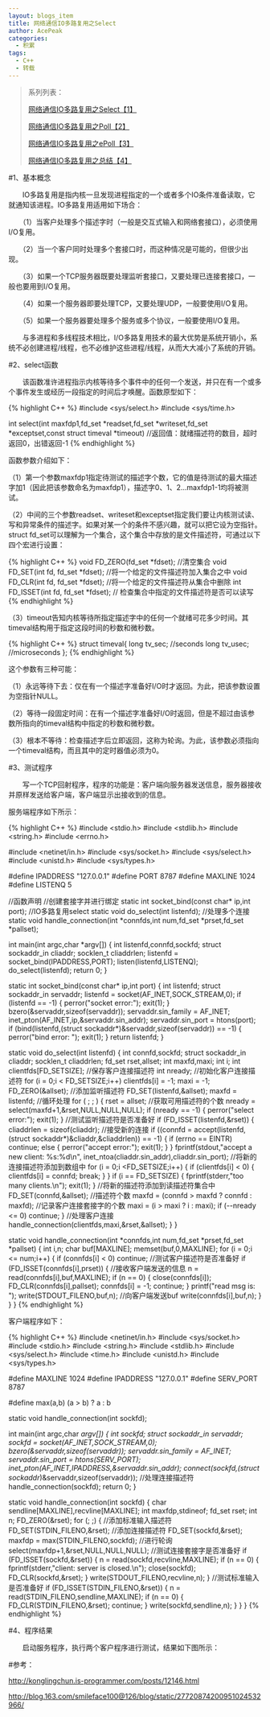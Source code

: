 ```yaml
---
layout: blogs_item
title: 网络通信IO多路复用之Select
author: AcePeak
categories:
  - 积累
tags:
  - C++
  - 转载
---
```


> 系列列表：
>
> [网络通信IO多路复用之Select【1】]({{site.url}}/blogs/2012/05/18/net-select/)
>
> [网络通信IO多路复用之Poll【2】]({{site.url}}/blogs/2012/05/19/net-poll/)
>
> [网络通信IO多路复用之ePoll【3】]({{site.url}}/blogs/2012/05/20/net-epoll/)
>
> [网络通信IO多路复用之总结【4】]({{site.url}}/blogs/2012/05/21/net-select-poll-epoll/)


#1、基本概念

　　IO多路复用是指内核一旦发现进程指定的一个或者多个IO条件准备读取，它就通知该进程。IO多路复用适用如下场合：

　　（1）当客户处理多个描述字时（一般是交互式输入和网络套接口），必须使用I/O复用。

　　（2）当一个客户同时处理多个套接口时，而这种情况是可能的，但很少出现。

　　（3）如果一个TCP服务器既要处理监听套接口，又要处理已连接套接口，一般也要用到I/O复用。

　　（4）如果一个服务器即要处理TCP，又要处理UDP，一般要使用I/O复用。

　　（5）如果一个服务器要处理多个服务或多个协议，一般要使用I/O复用。

　　与多进程和多线程技术相比，I/O多路复用技术的最大优势是系统开销小，系统不必创建进程/线程，也不必维护这些进程/线程，从而大大减小了系统的开销。

#2、select函数

　　该函数准许进程指示内核等待多个事件中的任何一个发送，并只在有一个或多个事件发生或经历一段指定的时间后才唤醒。函数原型如下：

{% highlight C++ %}
#include <sys/select.h>
#include <sys/time.h>

int select(int maxfdp1,fd_set *readset,fd_set *writeset,fd_set *exceptset,const struct timeval *timeout)
//返回值：就绪描述符的数目，超时返回0，出错返回-1
{% endhighlight %}


函数参数介绍如下：

（1）第一个参数maxfdp1指定待测试的描述字个数，它的值是待测试的最大描述字加1（因此把该参数命名为maxfdp1），描述字0、1、2...maxfdp1-1均将被测试。

（2）中间的三个参数readset、writeset和exceptset指定我们要让内核测试读、写和异常条件的描述字。如果对某一个的条件不感兴趣，就可以把它设为空指针。struct fd_set可以理解为一个集合，这个集合中存放的是文件描述符，可通过以下四个宏进行设置：

{% highlight C++ %}
void FD_ZERO(fd_set *fdset);           //清空集合
void FD_SET(int fd, fd_set *fdset);   //将一个给定的文件描述符加入集合之中
void FD_CLR(int fd, fd_set *fdset);   //将一个给定的文件描述符从集合中删除
int FD_ISSET(int fd, fd_set *fdset);   // 检查集合中指定的文件描述符是否可以读写
{% endhighlight %}

（3）timeout告知内核等待所指定描述字中的任何一个就绪可花多少时间。其timeval结构用于指定这段时间的秒数和微秒数。

{% highlight C++ %}
struct timeval{
	long tv_sec;   //seconds
	long tv_usec;  //microseconds
};
{% endhighlight %}

这个参数有三种可能：

（1）永远等待下去：仅在有一个描述字准备好I/O时才返回。为此，把该参数设置为空指针NULL。

（2）等待一段固定时间：在有一个描述字准备好I/O时返回，但是不超过由该参数所指向的timeval结构中指定的秒数和微秒数。

（3）根本不等待：检查描述字后立即返回，这称为轮询。为此，该参数必须指向一个timeval结构，而且其中的定时器值必须为0。

#3、测试程序

　　写一个TCP回射程序，程序的功能是：客户端向服务器发送信息，服务器接收并原样发送给客户端，客户端显示出接收到的信息。

服务端程序如下所示：

{% highlight C++ %}
#include <stdio.h>
#include <stdlib.h>
#include <string.h>
#include <errno.h>

#include <netinet/in.h>
#include <sys/socket.h>
#include <sys/select.h>
#include <unistd.h>
#include <sys/types.h>

#define IPADDRESS   "127.0.0.1"
#define PORT        8787
#define MAXLINE     1024
#define LISTENQ     5

//函数声明
//创建套接字并进行绑定
static int socket_bind(const char* ip,int port);
//IO多路复用select
static void do_select(int listenfd);
//处理多个连接
static void handle_connection(int *connfds,int num,fd_set *prset,fd_set *pallset);

int main(int argc,char *argv[])
{
    int  listenfd,connfd,sockfd;
    struct sockaddr_in cliaddr;
    socklen_t cliaddrlen;
    listenfd = socket_bind(IPADDRESS,PORT);
    listen(listenfd,LISTENQ);
    do_select(listenfd);
    return 0;
}

static int socket_bind(const char* ip,int port)
{
    int  listenfd;
    struct sockaddr_in servaddr;
    listenfd = socket(AF_INET,SOCK_STREAM,0);
    if (listenfd == -1)
    {
        perror("socket error:");
        exit(1);
    }
    bzero(&servaddr,sizeof(servaddr));
    servaddr.sin_family = AF_INET;
    inet_pton(AF_INET,ip,&servaddr.sin_addr);
    servaddr.sin_port = htons(port);
    if (bind(listenfd,(struct sockaddr*)&servaddr,sizeof(servaddr)) == -1)
    {
        perror("bind error: ");
        exit(1);
    }
    return listenfd;
}

static void do_select(int listenfd)
{
    int  connfd,sockfd;
    struct sockaddr_in cliaddr;
    socklen_t cliaddrlen;
    fd_set  rset,allset;
    int maxfd,maxi;
    int i;
    int clientfds[FD_SETSIZE];  //保存客户连接描述符
    int nready;
    //初始化客户连接描述符
    for (i = 0;i < FD_SETSIZE;i++)
        clientfds[i] = -1;
    maxi = -1;
    FD_ZERO(&allset);
    //添加监听描述符
    FD_SET(listenfd,&allset);
    maxfd = listenfd;
    //循环处理
    for ( ; ; )
    {
        rset = allset;
        //获取可用描述符的个数
        nready = select(maxfd+1,&rset,NULL,NULL,NULL);
        if (nready == -1)
        {
            perror("select error:");
            exit(1);
        }
        //测试监听描述符是否准备好
        if (FD_ISSET(listenfd,&rset))
        {
            cliaddrlen = sizeof(cliaddr);
            //接受新的连接
            if ((connfd = accept(listenfd,(struct sockaddr*)&cliaddr,&cliaddrlen)) == -1)
            {
                if (errno == EINTR)
                    continue;
                else
                {
                   perror("accept error:");
                   exit(1);
                }
            }
            fprintf(stdout,"accept a new client: %s:%d\n", inet_ntoa(cliaddr.sin_addr),cliaddr.sin_port);
            //将新的连接描述符添加到数组中
            for (i = 0;i <FD_SETSIZE;i++)
            {
                if (clientfds[i] < 0)
                {
                    clientfds[i] = connfd;
                    break;
                }
            }
            if (i == FD_SETSIZE)
            {
                fprintf(stderr,"too many clients.\n");
                exit(1);
            }
            //将新的描述符添加到读描述符集合中
            FD_SET(connfd,&allset);
            //描述符个数
            maxfd = (connfd > maxfd ? connfd : maxfd);
            //记录客户连接套接字的个数
            maxi = (i > maxi ? i : maxi);
            if (--nready <= 0)
                continue;
        }
        //处理客户连接
        handle_connection(clientfds,maxi,&rset,&allset);
    }
}

static void handle_connection(int *connfds,int num,fd_set *prset,fd_set *pallset)
{
    int i,n;
    char buf[MAXLINE];
    memset(buf,0,MAXLINE);
    for (i = 0;i <= num;i++)
    {
        if (connfds[i] < 0)
            continue;
        //测试客户描述符是否准备好
        if (FD_ISSET(connfds[i],prset))
        {
            //接收客户端发送的信息
            n = read(connfds[i],buf,MAXLINE);
            if (n == 0)
            {
                close(connfds[i]);
                FD_CLR(connfds[i],pallset);
                connfds[i] = -1;
                continue;
            }
            printf("read msg is: ");
            write(STDOUT_FILENO,buf,n);
            //向客户端发送buf
            write(connfds[i],buf,n);
        }
    }
}
{% endhighlight %}


客户端程序如下：

{% highlight C++ %}
#include <netinet/in.h>
#include <sys/socket.h>
#include <stdio.h>
#include <string.h>
#include <stdlib.h>
#include <sys/select.h>
#include <time.h>
#include <unistd.h>
#include <sys/types.h>

#define MAXLINE     1024
#define IPADDRESS   "127.0.0.1"
#define SERV_PORT   8787

#define max(a,b) (a > b) ? a : b

static void handle_connection(int sockfd);

int main(int argc,char *argv[])
{
    int                 sockfd;
    struct sockaddr_in  servaddr;
    sockfd = socket(AF_INET,SOCK_STREAM,0);
    bzero(&servaddr,sizeof(servaddr));
    servaddr.sin_family = AF_INET;
    servaddr.sin_port = htons(SERV_PORT);
    inet_pton(AF_INET,IPADDRESS,&servaddr.sin_addr);
    connect(sockfd,(struct sockaddr*)&servaddr,sizeof(servaddr));
    //处理连接描述符
    handle_connection(sockfd);
    return 0;
}

static void handle_connection(int sockfd)
{
    char    sendline[MAXLINE],recvline[MAXLINE];
    int     maxfdp,stdineof;
    fd_set  rset;
    int n;
    FD_ZERO(&rset);
    for (; ;)
    {
        //添加标准输入描述符
        FD_SET(STDIN_FILENO,&rset);
        //添加连接描述符
        FD_SET(sockfd,&rset);
        maxfdp = max(STDIN_FILENO,sockfd);
        //进行轮询
        select(maxfdp+1,&rset,NULL,NULL,NULL);
        //测试连接套接字是否准备好
        if (FD_ISSET(sockfd,&rset))
        {
            n = read(sockfd,recvline,MAXLINE);
            if (n == 0)
            {
                    fprintf(stderr,"client: server is closed.\n");
                    close(sockfd);
                    FD_CLR(sockfd,&rset);
            }
            write(STDOUT_FILENO,recvline,n);
        }
        //测试标准输入是否准备好
        if (FD_ISSET(STDIN_FILENO,&rset))
        {
            n = read(STDIN_FILENO,sendline,MAXLINE);
            if (n  == 0)
            {
                FD_CLR(STDIN_FILENO,&rset);
                continue;
            }
            write(sockfd,sendline,n);
        }
    }
}
{% endhighlight %}


#4、程序结果

　　启动服务程序，执行两个客户程序进行测试，结果如下图所示：







#参考：

http://konglingchun.is-programmer.com/posts/12146.html

http://blog.163.com/smileface100@126/blog/static/27720874200951024532966/
